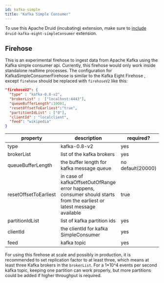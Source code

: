 ```yaml
---
id: kafka-simple
title: "Kafka Simple Consumer"
---
```


<!--
  ~ Licensed to the Apache Software Foundation (ASF) under one
  ~ or more contributor license agreements.  See the NOTICE file
  ~ distributed with this work for additional information
  ~ regarding copyright ownership.  The ASF licenses this file
  ~ to you under the Apache License, Version 2.0 (the
  ~ "License"); you may not use this file except in compliance
  ~ with the License.  You may obtain a copy of the License at
  ~
  ~   http://www.apache.org/licenses/LICENSE-2.0
  ~
  ~ Unless required by applicable law or agreed to in writing,
  ~ software distributed under the License is distributed on an
  ~ "AS IS" BASIS, WITHOUT WARRANTIES OR CONDITIONS OF ANY
  ~ KIND, either express or implied.  See the License for the
  ~ specific language governing permissions and limitations
  ~ under the License.
  -->


To use this Apache Druid (incubating) extension, make sure to [include](../../operations/including-extensions.md) `druid-kafka-eight-simpleConsumer` extension.

## Firehose

This is an experimental firehose to ingest data from Apache Kafka using the Kafka simple consumer api. Currently, this firehose would only work inside standalone realtime processes.
The configuration for KafkaSimpleConsumerFirehose is similar to the Kafka Eight Firehose , except `firehose` should be replaced with `firehoseV2` like this:

```json
"firehoseV2": {
  "type" : "kafka-0.8-v2",
  "brokerList" :  ["localhost:4443"],
  "queueBufferLength":10001,
  "resetOffsetToEarliest":"true",
  "partitionIdList" : ["0"],
  "clientId" : "localclient",
  "feed": "wikipedia"
}
```

|property|description|required?|
|--------|-----------|---------|
|type|kafka-0.8-v2|yes|
|brokerList|list of the kafka brokers|yes|
|queueBufferLength|the buffer length for kafka message queue|no default(20000)|
|resetOffsetToEarliest|in case of kafkaOffsetOutOfRange error happens, consumer should starts from the earliest or latest message available|true|
|partitionIdList|list of kafka partition ids|yes|
|clientId|the clientId for kafka SimpleConsumer|yes|
|feed|kafka topic|yes|

For using this firehose at scale and possibly in production, it is recommended to set replication factor to at least three, which means at least three Kafka brokers in the `brokerList`. For a 1*10^4 events per second kafka topic, keeping one partition can work properly, but more partitions could be added if higher throughput is required.
